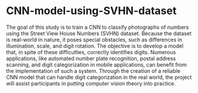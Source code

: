 # CNN-model-using-SVHN-dataset
The goal of this study is to train a CNN to classify photographs of numbers using the Street View House Numbers (SVHN) dataset. Because the dataset is real-world in nature, it poses special obstacles, such as differences in illumination, scale, and digit rotation. The objective is to develop a model that, in spite of these difficulties, correctly identifies digits. Numerous applications, like automated number plate recognition, postal address scanning, and digit categorization in mobile applications, can benefit from the implementation of such a system. Through the creation of a reliable CNN model that can handle digit categorization in the real world, the project will assist participants in putting computer vision theory into practice.
